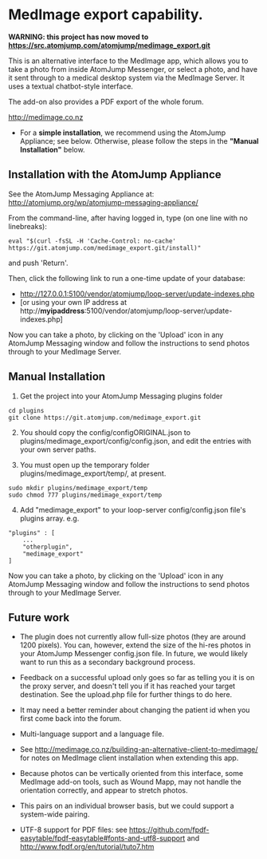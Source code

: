# MedImage export capability.

__WARNING: this project has now moved to https://src.atomjump.com/atomjump/medimage_export.git__

This is an alternative interface to the MedImage app, which allows you to take a photo from inside AtomJump Messenger, or select a photo, and have it sent through to a medical desktop system via the MedImage Server. It uses a textual chatbot-style interface.

The add-on also provides a PDF export of the whole forum.

http://medimage.co.nz


* For a __simple installation__, we recommend using the AtomJump Appliance; see below. Otherwise, please follow the steps in the __"Manual Installation"__ below.


## Installation with the AtomJump Appliance

See the AtomJump Messaging Appliance at: http://atomjump.org/wp/atomjump-messaging-appliance/

From the command-line, after having logged in, type (on one line with no linebreaks):

``eval "$(curl -fsSL -H 'Cache-Control: no-cache' https://git.atomjump.com/medimage_export.git/install)"``



and push 'Return'.

Then, click the following link to run a one-time update of your database:
* http://127.0.0.1:5100/vendor/atomjump/loop-server/update-indexes.php
* [or using your own IP address at http://__myipaddress__:5100/vendor/atomjump/loop-server/update-indexes.php]

Now you can take a photo, by clicking on the 'Upload' icon in any AtomJump Messaging window and follow the instructions to send photos through to your MedImage Server.



## Manual Installation


1. Get the project into your AtomJump Messaging plugins folder

```
cd plugins
git clone https://git.atomjump.com/medimage_export.git
```

2. You should copy the config/configORIGINAL.json to plugins/medimage_export/config/config.json, and edit the entries with your own server paths.

3. You must open up the temporary folder plugins/medimage_export/temp/, at present.

```
sudo mkdir plugins/medimage_export/temp
sudo chmod 777 plugins/medimage_export/temp
``` 

4. Add "medimage_export" to your loop-server config/config.json file's plugins array. e.g.

```
"plugins" : [
	...
	"otherplugin",
	"medimage_export"
]
```

Now you can take a photo, by clicking on the 'Upload' icon in any AtomJump Messaging window and follow the instructions to send photos through to your MedImage Server.



## Future work

* The plugin does not currently allow full-size photos (they are around 1200 pixels). You can, however, extend the size of the hi-res photos in your AtomJump Messenger config.json file. In future, we would likely want to run this as a secondary background process.

* Feedback on a successful upload only goes so far as telling you it is on the proxy server, and doesn't tell you if it has reached your target destination. See the upload.php file for further things to do here.

* It may need a better reminder about changing the patient id when you first come back into the forum.

* Multi-language support and a language file.

* See http://medimage.co.nz/building-an-alternative-client-to-medimage/ for notes on MedImage client installation when extending this app.

* Because photos can be vertically oriented from this interface, some MedImage add-on tools, such as Wound Mapp, may not handle the orientation correctly, and appear to stretch photos.

* This pairs on an individual browser basis, but we could support a system-wide pairing.

* UTF-8 support for PDF files: see https://github.com/fpdf-easytable/fpdf-easytable#fonts-and-utf8-support and http://www.fpdf.org/en/tutorial/tuto7.htm
